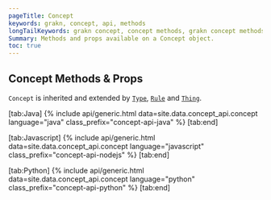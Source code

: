 ```yaml
---
pageTitle: Concept
keywords: grakn, concept, api, methods
longTailKeywords: grakn concept, concept methods, grakn concept methods
Summary: Methods and props available on a Concept object.
toc: true
---
```


## Concept Methods & Props
`Concept` is inherited and extended by [`Type`](/docs/concept-api/type), [`Rule`](../04-concept-api/03-rule.md) and [`Thing`](../04-concept-api/04-thing.md).

<div class="tabs light" data-no-parse>

[tab:Java]
{% include api/generic.html data=site.data.concept_api.concept language="java" class_prefix="concept-api-java" %}
[tab:end]

[tab:Javascript]
{% include api/generic.html data=site.data.concept_api.concept language="javascript" class_prefix="concept-api-nodejs" %}
[tab:end]

[tab:Python]
{% include api/generic.html data=site.data.concept_api.concept language="python" class_prefix="concept-api-python" %}
[tab:end]

</div>
